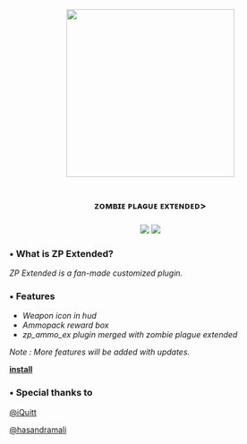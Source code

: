 <div align="center">
  <img height="300" src="https://i.imgur.com/hIAr0OB.png"  />
</div>

<br clear="both">

<h3 align="center">ᴢᴏᴍʙɪᴇ ᴘʟᴀɢᴜᴇ ᴇxᴛᴇɴᴅᴇᴅ>

###

<div align="center">

![](https://img.shields.io/github/forks/byoreo/zp43ext) ![](https://img.shields.io/github/stars/byoreo/zp43ext) 
  
</div>

### • What is ZP Extended?
*ZP Extended is a fan-made customized plugin.*

### • Features
- *Weapon icon in hud*
- *Ammopack reward box*
- *zp_ammo_ex plugin merged with zombie plague extended*

*Note : More features will be added with updates.*

[**install**](https://github.com/byoreo/zp43ext/archive/refs/heads/main.zip) 

### • Special thanks to
[@iQuitt](https://github.com/iQuitt)

[@hasandramali](https://github.com/hasandramali)
